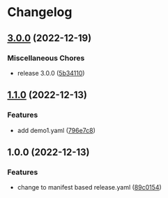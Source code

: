 # Changelog

## [3.0.0](https://github.com/hero-david/release-please-test/compare/demo-v1.1.0...demo-v3.0.0) (2022-12-19)


### Miscellaneous Chores

* release 3.0.0 ([5b34110](https://github.com/hero-david/release-please-test/commit/5b34110eea5ff8d8f143a205efc3707b56090111))

## [1.1.0](https://github.com/hero-david/release-please-test/compare/demo-v1.0.0...demo-v1.1.0) (2022-12-13)


### Features

* add demo1.yaml ([796e7c8](https://github.com/hero-david/release-please-test/commit/796e7c889da2f2175b01011cb60df67f13d06f57))

## 1.0.0 (2022-12-13)


### Features

* change to manifest based release.yaml ([89c0154](https://github.com/hero-david/release-please-test/commit/89c0154681835a7d8877385095f6af9ae650fc40))
